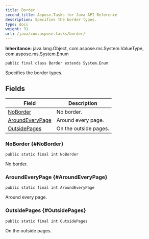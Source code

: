 ```yaml
---
title: Border
second_title: Aspose.Tasks for Java API Reference
description: Specifies the border types.
type: docs
weight: 31
url: /java/com.aspose.tasks/border/
---
```


**Inheritance:**
java.lang.Object, com.aspose.ms.System.ValueType, com.aspose.ms.System.Enum
```
public final class Border extends System.Enum
```

Specifies the border types.
## Fields

| Field | Description |
| --- | --- |
| [NoBorder](#NoBorder) | No border. |
| [AroundEveryPage](#AroundEveryPage) | Around every page. |
| [OutsidePages](#OutsidePages) | On the outside pages. |
### NoBorder {#NoBorder}
```
public static final int NoBorder
```


No border.

### AroundEveryPage {#AroundEveryPage}
```
public static final int AroundEveryPage
```


Around every page.

### OutsidePages {#OutsidePages}
```
public static final int OutsidePages
```


On the outside pages.

